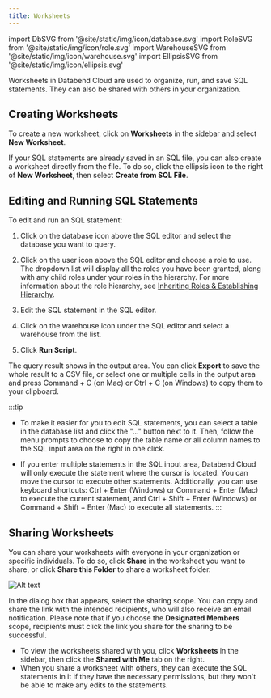 ```yaml
---
title: Worksheets
---
```

import DbSVG from '@site/static/img/icon/database.svg'
import RoleSVG from '@site/static/img/icon/role.svg'
import WarehouseSVG from '@site/static/img/icon/warehouse.svg'
import EllipsisSVG from '@site/static/img/icon/ellipsis.svg'

Worksheets in Databend Cloud are used to organize, run, and save SQL statements. They can also be shared with others in your organization.

## Creating Worksheets

To create a new worksheet, click on **Worksheets** in the sidebar and select **New Worksheet**. 

If your SQL statements are already saved in an SQL file, you can also create a worksheet directly from the file. To do so, click the ellipsis icon <EllipsisSVG/> to the right of **New Worksheet**, then select **Create from SQL File**.

## Editing and Running SQL Statements

To edit and run an SQL statement:

1. Click on the database icon <DbSVG/> above the SQL editor and select the database you want to query.
2. Click on the user icon <RoleSVG/> above the SQL editor and choose a role to use. The dropdown list will display all the roles you have been granted, along with any child roles under your roles in the hierarchy. For more information about the role hierarchy, see [Inheriting Roles & Establishing Hierarchy](/guides/security/access-control/roles#inheriting-roles--establishing-hierarchy).

3. Edit the SQL statement in the SQL editor.
4. Click on the warehouse icon <WarehouseSVG/> under the SQL editor and select a warehouse from the list.
4. Click **Run Script**.

The query result shows in the output area. You can click **Export** to save the whole result to a CSV file, or select one or multiple cells in the output area and press Command + C (on Mac) or Ctrl + C (on Windows) to copy them to your clipboard.

:::tip
- To make it easier for you to edit SQL statements, you can select a table in the database list and click the "..." button next to it. Then, follow the menu prompts to choose to copy the table name or all column names to the SQL input area on the right in one click.

- If you enter multiple statements in the SQL input area, Databend Cloud will only execute the statement where the cursor is located. You can move the cursor to execute other statements. Additionally, you can use keyboard shortcuts: Ctrl + Enter (Windows) or Command + Enter (Mac) to execute the current statement, and Ctrl + Shift + Enter (Windows) or Command + Shift + Enter (Mac) to execute all statements.
:::

## Sharing Worksheets

You can share your worksheets with everyone in your organization or specific individuals. To do so, click **Share** in the worksheet you want to share, or click **Share this Folder** to share a worksheet folder.

![Alt text](@site/static/img/documents/worksheet/share.png)

In the dialog box that appears, select the sharing scope. You can copy and share the link with the intended recipients, who will also receive an email notification. Please note that if you choose the **Designated Members** scope, recipients must click the link you share for the sharing to be successful.

- To view the worksheets shared with you, click **Worksheets** in the sidebar, then click the **Shared with Me** tab on the right.
- When you share a worksheet with others, they can execute the SQL statements in it if they have the necessary permissions, but they won't be able to make any edits to the statements.
